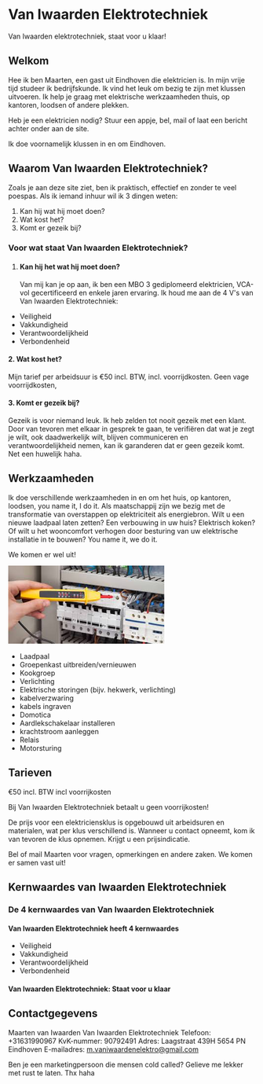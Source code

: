 # Van Iwaarden Elektrotechniek

Van Iwaarden elektrotechniek, staat voor u klaar!

## Welkom

Hee ik ben Maarten, een gast uit Eindhoven die elektricien is. In mijn vrije tijd studeer ik bedrijfskunde. Ik vind het leuk om bezig te zijn met klussen uitvoeren. Ik help je graag met elektrische werkzaamheden thuis, op kantoren, loodsen of andere plekken.

Heb je een elektricien nodig? Stuur een appje, bel, mail of laat een bericht achter onder aan de site.

Ik doe voornamelijk klussen in en om Eindhoven.

## Waarom Van Iwaarden Elektrotechniek?

Zoals je aan deze site ziet, ben ik praktisch, effectief en zonder te veel poespas. Als ik iemand inhuur wil ik 3 dingen weten:

1. Kan hij wat hij moet doen?
2. Wat kost het?
3. Komt er gezeik bij?

### Voor wat staat Van Iwaarden Elektrotechniek?

1. #### Kan hij het wat hij moet doen?

   Van mij kan je op aan, ik ben een MBO 3 gediplomeerd elektricien, VCA-vol gecertificeerd en enkele jaren ervaring. Ik houd me aan de 4 V's van Van Iwaarden Elektrotechniek:

- Veiligheid
- Vakkundigheid
- Verantwoordelijkheid
- Verbondenheid
  
#### 2. Wat kost het?

Mijn tarief per arbeidsuur is €50 incl. BTW, incl. voorrijdkosten. Geen vage voorrijdkosten,

#### 3. Komt er gezeik bij?

 Gezeik is voor niemand leuk. Ik heb zelden tot nooit gezeik met een klant. Door van tevoren met elkaar in gesprek te gaan, te verifiëren dat wat je zegt je wilt, ook daadwerkelijk wilt, blijven communiceren en verantwoordelijkheid nemen, kan ik garanderen dat er geen gezeik komt. Net een huwelijk haha.

## Werkzaamheden

Ik doe verschillende werkzaamheden in en om het huis, op kantoren, loodsen, you name it, I do it. Als maatschappij zijn we bezig met de transformatie van overstappen op elektriciteit als energiebron. Wilt u een nieuwe laadpaal laten zetten? Een verbouwing in uw huis? Elektrisch koken? Of wilt u het wooncomfort verhogen door besturing van uw elektrische installatie in te bouwen? You name it, we do it.

We komen er wel uit!

![groepenkast](groepenkast_meting.jpeg)

- Laadpaal
- Groepenkast uitbreiden/vernieuwen
- Kookgroep
- Verlichting
- Elektrische storingen (bijv. hekwerk, verlichting)
- kabelverzwaring
- kabels ingraven
- Domotica
- Aardlekschakelaar installeren
- krachtstroom aanleggen
- Relais
- Motorsturing

## Tarieven

€50 incl. BTW incl voorrijkosten

Bij Van Iwaarden Elektrotechniek betaalt u geen voorrijkosten!

De prijs voor een elektriciensklus is opgebouwd uit arbeidsuren en materialen, wat per klus verschillend is. Wanneer u contact opneemt, kom ik van tevoren de klus opnemen. Krijgt u een prijsindicatie.

Bel of mail Maarten voor vragen, opmerkingen en andere zaken. We komen er samen vast uit!

## Kernwaardes van Iwaarden Elektrotechniek

### De 4 kernwaardes van Van Iwaarden Elektrotechniek

#### Van Iwaarden Elektrotechniek heeft 4 kernwaardes

- Veiligheid
- Vakkundigheid
- Verantwoordelijkheid
- Verbondenheid

#### Van Iwaarden Elektrotechniek: Staat voor u klaar

## Contactgegevens

Maarten van Iwaarden
Van Iwaarden Elektrotechniek
Telefoon: +31631990967
KvK-nummer: 90792491
Adres: Laagstraat 439H 5654 PN  Eindhoven
E-mailadres: <m.vaniwaardenelektro@gmail.com>

Ben je een marketingpersoon die mensen cold called? Gelieve me lekker met rust te laten. Thx haha
